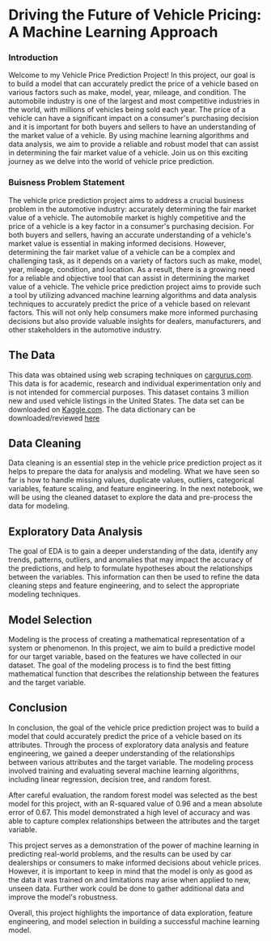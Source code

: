 # **Driving the Future of Vehicle Pricing: A Machine Learning Approach**

### **Introduction**

Welcome to my Vehicle Price Prediction Project! In this project, our goal is to build a model that can accurately predict the price of a vehicle based on various factors such as make, model, year, mileage, and condition. The automobile industry is one of the largest and most competitive industries in the world, with millions of vehicles being sold each year. The price of a vehicle can have a significant impact on a consumer's purchasing decision and it is important for both buyers and sellers to have an understanding of the market value of a vehicle. By using machine learning algorithms and data analysis, we aim to provide a reliable and robust model that can assist in determining the fair market value of a vehicle. Join us on this exciting journey as we delve into the world of vehicle price prediction.

### **Buisness Problem Statement**

The vehicle price prediction project aims to address a crucial business problem in the automotive industry: accurately determining the fair market value of a vehicle. The automobile market is highly competitive and the price of a vehicle is a key factor in a consumer's purchasing decision. For both buyers and sellers, having an accurate understanding of a vehicle's market value is essential in making informed decisions. However, determining the fair market value of a vehicle can be a complex and challenging task, as it depends on a variety of factors such as make, model, year, mileage, condition, and location. As a result, there is a growing need for a reliable and objective tool that can assist in determining the market value of a vehicle. The vehicle price prediction project aims to provide such a tool by utilizing advanced machine learning algorithms and data analysis techniques to accurately predict the price of a vehicle based on relevant factors. This will not only help consumers make more informed purchasing decisions but also provide valuable insights for dealers, manufacturers, and other stakeholders in the automotive industry.

## **The Data**
This data was obtained using web scraping techniques on [cargurus.com](https://www.cargurus.com/). This data is for academic, research and individual experimentation only and is not intended for commercial purposes. This dataset contains 3 million new and used vehicle listings in the United States. The data set can be downloaded on [Kaggle.com](https://www.kaggle.com/datasets/ananaymital/us-used-cars-dataset?select=used_cars_data.csv). The data dictionary can be downloaded/reviewed [here](https://drive.google.com/file/d/177p54r5GarfVBSzNn3jFTkHS1N-yXNwx/view?usp=share_link)

## **Data Cleaning**
Data cleaning is an essential step in the vehicle price prediction project as it helps to prepare the data for analysis and modeling. What we have seen so far is how to handle missing values, duplicate values, outliers, categorical variables, feature scaling, and feature engineering. In the next notebook, we will be using the cleaned dataset to explore the data and pre-process the data for modeling. 

## **Exploratory Data Analysis**
The goal of EDA is to gain a deeper understanding of the data, identify any trends, patterns, outliers, and anomalies that may impact the accuracy of the predictions, and help to formulate hypotheses about the relationships between the variables. This information can then be used to refine the data cleaning steps and feature engineering, and to select the appropriate modeling techniques.

## **Model Selection**
Modeling is the process of creating a mathematical representation of a system or phenomenon. In this project, we aim to build a predictive model for our target variable, based on the features we have collected in our dataset. The goal of the modeling process is to find the best fitting mathematical function that describes the relationship between the features and the target variable.

## **Conclusion**
In conclusion, the goal of the vehicle price prediction project was to build a model that could accurately predict the price of a vehicle based on its attributes. Through the process of exploratory data analysis and feature engineering, we gained a deeper understanding of the relationships between various attributes and the target variable. The modeling process involved training and evaluating several machine learning algorithms, including linear regression, decision tree, and random forest.

After careful evaluation, the random forest model was selected as the best model for this project, with an R-squared value of 0.96 and a mean absolute error of 0.67. This model demonstrated a high level of accuracy and was able to capture complex relationships between the attributes and the target variable.

This project serves as a demonstration of the power of machine learning in predicting real-world problems, and the results can be used by car dealerships or consumers to make informed decisions about vehicle prices. However, it is important to keep in mind that the model is only as good as the data it was trained on and limitations may arise when applied to new, unseen data. Further work could be done to gather additional data and improve the model's robustness.

Overall, this project highlights the importance of data exploration, feature engineering, and model selection in building a successful machine learning model.
